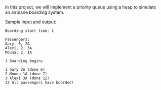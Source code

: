 In this project, we will implement a priority queue using a heap to simulate an airplane boarding system.



Sample input and output:

```
Boarding start time: 1
 
Passengers:
Gary, 0, 2A
Alexi, 2, 3A
Mouna, 2, 1A
```

```
1 Boarding begins
 
1 Gary 2A (done 6)
2 Mouna 1A (done 7)
3 Alexi 3A (done 12)
13 All passengers have boarded!
```

